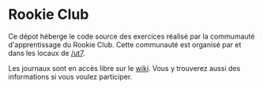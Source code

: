 # Rookie Club

Ce dépot héberge le code source des exercices réalisé par la commumauté d'apprentissage du Rookie Club. Cette communauté est organisé par et dans les locaux de [/ut7](http://ut7.fr).

Les journaux sont en accès libre sur le [wiki](https://github.com/rookie-club/wiki). Vous y trouverez aussi des informations si vous voulez participer.



